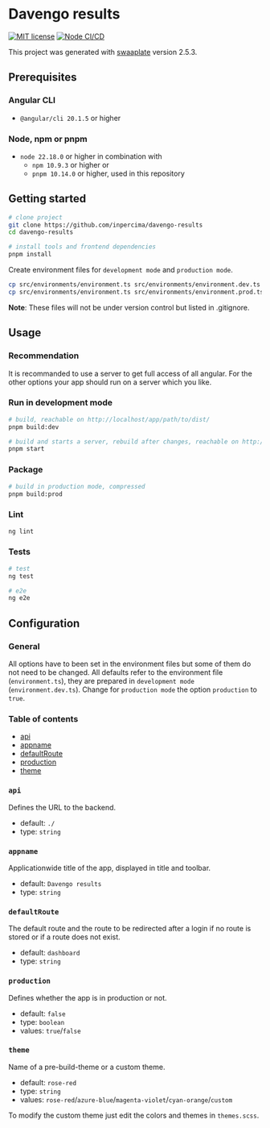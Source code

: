 # Davengo results

[![MIT license](https://img.shields.io/badge/license-MIT-blue.svg)](./LICENSE.md)
[![Node CI/CD](https://github.com/inpercima/davengo-results/actions/workflows/ci_cd.yml/badge.svg)](https://github.com/inpercima/davengo-results/actions/workflows/ci_cd.yml)

This project was generated with [swaaplate](https://github.com/inpercima/swaaplate) version 2.5.3.

## Prerequisites

### Angular CLI

* `@angular/cli 20.1.5` or higher

### Node, npm or pnpm

* `node 22.18.0` or higher in combination with
  * `npm 10.9.3` or higher or
  * `pnpm 10.14.0` or higher, used in this repository

## Getting started

```bash
# clone project
git clone https://github.com/inpercima/davengo-results
cd davengo-results

# install tools and frontend dependencies
pnpm install
```

Create environment files for `development mode` and `production mode`.

```bash
cp src/environments/environment.ts src/environments/environment.dev.ts
cp src/environments/environment.ts src/environments/environment.prod.ts
```

**Note**: These files will not be under version control but listed in .gitignore.

## Usage

### Recommendation

It is recommanded to use a server to get full access of all angular.
For the other options your app should run on a server which you like.

### Run in development mode

```bash
# build, reachable on http://localhost/app/path/to/dist/
pnpm build:dev

# build and starts a server, rebuild after changes, reachable on http://localhost:4200/
pnpm start
```

### Package

```bash
# build in production mode, compressed
pnpm build:prod
```

### Lint

```bash
ng lint
```

### Tests

```bash
# test
ng test

# e2e
ng e2e
```

## Configuration

### General

All options have to been set in the environment files but some of them do not need to be changed.
All defaults refer to the environment file (`environment.ts`), they are prepared in `development mode` (`environment.dev.ts`).
Change for `production mode` the option `production` to `true`.

### Table of contents

* [api](#api)
* [appname](#appname)
* [defaultRoute](#defaultroute)
* [production](#production)
* [theme](#theme)

### `api`

Defines the URL to the backend.

* default: `./`
* type: `string`

### `appname`

Applicationwide title of the app, displayed in title and toolbar.

* default: `Davengo results`
* type: `string`

### `defaultRoute`

The default route and the route to be redirected after a login if no route is stored or if a route does not exist.

* default: `dashboard`
* type: `string`

### `production`

Defines whether the app is in production or not.

* default: `false`
* type: `boolean`
* values: `true`/`false`

### `theme`

Name of a pre-build-theme or a custom theme.

* default: `rose-red`
* type: `string`
* values: `rose-red`/`azure-blue`/`magenta-violet`/`cyan-orange`/`custom`

To modify the custom theme just edit the colors and themes in `themes.scss`.
